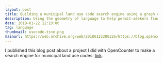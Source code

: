 ```yaml
---
layout: post
title: Building a municipal land use code search engine using a graph of word embeddings
description: Using the geometry of language to help permit-seekers find the right municipal land use codes.
date: 2018-01-22 12:10:00
tag: language
thumbnail: usecode-tsne.png
mainurl: https://web.archive.org/web/20180122200226/https://blog.opencounter.com/how-opencounter-designed-a-use-code-search-engine-for-local-governments-9e3f845516ee
---
```


I published this blog post about a project I did with OpenCounter to make a search engine for municipal land use codes: [link](https://web.archive.org/web/20180122200226/https://blog.opencounter.com/how-opencounter-designed-a-use-code-search-engine-for-local-governments-9e3f845516ee).
